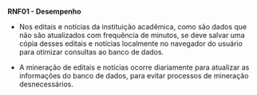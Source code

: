 **RNF01 - Desempenho**

* Nos editais e notícias da instituição acadêmica, como são dados que não são atualizados com frequência de minutos, se deve salvar uma cópia desses editais e notícias localmente no navegador do usuário para otimizar consultas ao banco de dados.

* A mineração de editais e notícias ocorre diariamente para atualizar as informações do banco de dados, para evitar processos de mineração desnecessários.